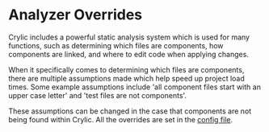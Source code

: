 # Analyzer Overrides

Crylic includes a powerful static analysis system which is used for many functions, such as determining which files are components, how components are linked, and where to edit code when applying changes.

When it specifically comes to determining which files are components, there are multiple assumptions made which help speed up project load times. Some example assumptions include 'all component files start with an upper case letter' and 'test files are not components'.

These assumptions can be changed in the case that components are not being found within Crylic. All the overrides are set in the [config file](../reference/configuration-file.md#analyzer).
